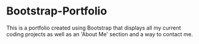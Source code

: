 # Bootstrap-Portfolio

This is a portfolio created using Bootstrap that displays all my current coding projects as well as an 'About Me' section and a way to contact me.
